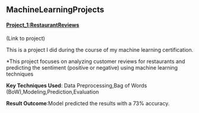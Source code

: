 ## MachineLearningProjects


#### [Project_1:RestaurantReviews](https://github.com/PRANAVKUMAR183/RestaurantReviews) 
(Link to project)

This is a project I did during the course of my machine learning certification.

*This project focuses on analyzing customer reviews for restaurants and predicting the sentiment (positive or negative) using machine learning techniques

**Key Techniques Used**: Data Preprocessing,Bag of Words (BoW),Modeling,Prediction,Evaluation

**Result Outcome**:Model predicted the results with a 73% accuracy.




